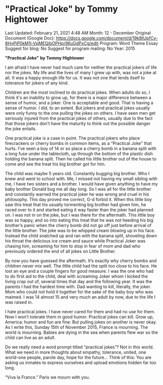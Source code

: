 # "Practical Joke" by Tommy Hightower

Last Updated: February 21, 2021 4:48 AM
Month: 12 - December
Original Document (Google Doc): https://docs.google.com/document/d/19k8tUpfCy-8HyPiP0kM1l-VpMEQibOPHpr96uGdPxCg/edit
Program: Word Theme Essay
Suggest for blog: No
Suggest for program mailing: No
Year: 2015

**"Practical Joke"** **by Tommy Hightower**

I am afraid I have never had much care for neither the practical jokers of life nor the jokes. My life and the lives of many I grew up with, was not a joke at all. It was a happy enough life for us. It was not one that lends itself to tolerance for jokers of any kind.

Children are the most inclined to do practical jokes. When adults do so, I think it's an inability to grow up, for there is a major difference between a sense of humor, and a joker. One is acceptable and good. That is having a sense of humor. I did, to an extent. But jokers and practical jokes usually were only funny to the one pulling the jokes on others. I have seen men get seriously injured from the practical jokes of others, usually due to the fact that those jokers don’t have the maturity to think out the possible danger the joke entails.

One practical joke is a case in point. The practical jokers who place firecrackers or cherry bombs in common items, as a “Practical Joke” that hurts. I’ve seen a boy of 14 or so place a cherry bomb in a banana split with a long fuse under the tablecloth, up through the bottom of the plastic dish holding the banana split. Then he called his little brother out of the house to come and see the treat his big brother got for him.

The child was maybe 5 years old. Constantly bugging big brother. Who I knew and went to school with. Me, I missed not having my small sibling with me, I have two sisters and a brother. I would have given anything to have my baby brother Donald bug me all day long. So I was all for the little brother and constantly warned the practical joker he was wrong and cruel in his philosophy. This day proved me correct, G-d forbid it. When this little boy saw this treat that his usually tormenting big brother had given him, he raced over to it and started eating it way faster than the joker had planned on. I was not in on the joke, but I was there for the aftermath. This little boy was so happy, and so into eating this treat that he was not heeding his big brother’s panic when the cherry bomb did not go off just before arrival of the little brother. The joke was to be whipped cream blowing up in his face. Instead the child snatched up and ran with the banana split, shoveling down his throat the delicious ice cream and sauce while Practical Joker was chasing him, screaming for him to stop in fear of mom and dad who previously ordered the end of all jokes on Little Brother.

By now you have guessed the aftermath. It’s exactly why cherry bombs and children never mix well. The little child had the split too close to his face. He lost an eye and a couple fingers for good measure. I was the one who had to do first aid to the child, deal with screaming Joker whom I kicked the living crap out of, several times that day and the following year. It was the parents I had the hardest time with. Dad wanting to kill, literally, the joker. Mom who could not hold it together for the sake of the baby boy who was maimed. I was 14 almost 15 and very much an adult by now, due to the life I was raised in.

I hate practical jokes. I have never cared for them and had no use for them. Now I won’t tolerate them in good humor. Practical jokes can kill. Grow up, America: humor and fun are fine. But pulling jokes on another is never okay. As I write this, Sunday 15th of November 2015, France is mourning. The world is mourning. Babies are dying in the sea when parents flew war so the child can live as an adult.

Do we really need a word prompt titled “practical jokes”? Not in this world. What we need in more thoughts about empathy, tolerance, united, one world-one people, parole day, hope for the future… Think of this: You are asking us inmates to express ourselves and upload emotions hidden far too long.

“Viva la France.” Paris we mourn with you.